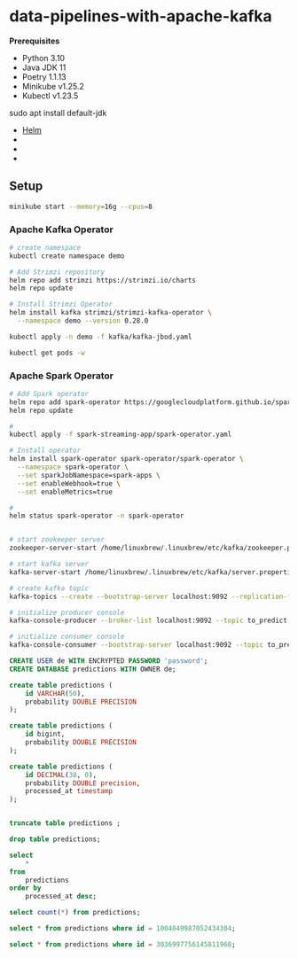 # data-pipelines-with-apache-kafka

**Prerequisites**

- Python 3.10
- Java JDK 11
- Poetry 1.1.13
- Minikube v1.25.2
- Kubectl v1.23.5




sudo apt install default-jdk

- [Helm](https://helm.sh/docs/intro/install/)
- []()
- []()
- []()

## Setup

```sh
minikube start --memory=16g --cpus=8
```

### Apache Kafka Operator

```sh
# create namespace
kubectl create namespace demo

# Add Strimzi repository
helm repo add strimzi https://strimzi.io/charts
helm repo update

# Install Strimzi Operator
helm install kafka strimzi/strimzi-kafka-operator \
  --namespace demo --version 0.28.0

kubectl apply -n demo -f kafka/kafka-jbod.yaml

kubectl get pods -w
```

### Apache Spark Operator

```sh
# Add Spark operator
helm repo add spark-operator https://googlecloudplatform.github.io/spark-on-k8s-operator
helm repo update

#
kubectl apply -f spark-streaming-app/spark-operator.yaml

# Install operator
helm install spark-operator spark-operator/spark-operator \
  --namespace spark-operator \
  --set sparkJobNamespace=spark-apps \
  --set enableWebhook=true \
  --set enableMetrics=true

# 
helm status spark-operator -n spark-operator

```

























```sh

# start zookeeper server
zookeeper-server-start /home/linuxbrew/.linuxbrew/etc/kafka/zookeeper.properties &

# start kafka server
kafka-server-start /home/linuxbrew/.linuxbrew/etc/kafka/server.properties &

# create kafka topic
kafka-topics --create --bootstrap-server localhost:9092 --replication-factor 1 --partitions 1 --topic to_predict

# initialize producer console
kafka-console-producer --broker-list localhost:9092 --topic to_predict

# initialize consumer console
kafka-console-consumer --bootstrap-server localhost:9092 --topic to_predict --from-beginning
```





```sql
CREATE USER de WITH ENCRYPTED PASSWORD 'password';
CREATE DATABASE predictions WITH OWNER de;

create table predictions (
	id VARCHAR(50),
	probability DOUBLE PRECISION
);

create table predictions (
	id bigint,
	probability DOUBLE PRECISION
);

create table predictions (
	id DECIMAL(38, 0),
	probability DOUBLE precision,
	processed_at timestamp
);


truncate table predictions ;

drop table predictions;

select
	*
from 
	predictions
order by
	processed_at desc;

select count(*) from predictions;

select * from predictions where id = 1004049987052434304;

select * from predictions where id = 3036997756145811968;
```
